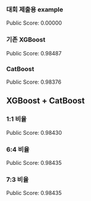 ### 대회 제출용 example
Public Score: 0.00000

### 기존 XGBoost
Public Score: 0.98487

### CatBoost
Public Score: 0.98376


## XGBoost + CatBoost
### 1:1 비율
Public Score: 0.98430

### 6:4 비율
Public Score: 0.98435

### 7:3 비율
Public Score: 0.98435
